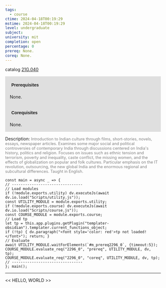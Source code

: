 ```yaml
---
tags:
  - course
ctime: 2024-04-18T00:19:29
mstime: 2024-04-18T00:19:29
level: undergraduate
subject: 
university: mit
completion: open
percentage: 0
prereq: None.
coreq: None.
---
```


catalog [21G.040](http://student.mit.edu/catalog/m21Ga.html#21G.040)

<span style="display: block; padding: 15px; background-color: rgb(100, 100, 100, 0.2);"><font id="m_prereq2296_0" style="display: block; font-family: Arial, sans-serif; font-weight: bold; padding: 5px">Prerequisites</font><br><span id="prereq2296_0">None.</span></span>
<span style="display: block; padding: 15px; background-color: rgb(100, 100, 100, 0.2);"><font id="m_coreq2296_0" style="display: block; font-family: Arial, sans-serif; font-weight: bold; padding: 5px">Corequisites</font><br><span id="coreq2296_0">None.</span></span>

<font style="">Description:</font>
<font style="color: grey; font-size: 0.8rem;">Introduction to Indian culture through films, short-stories, novels, essays, newspaper articles. Examines some major social and political controversies of contemporary India through discussions centered on India's history, politics and religion. Focuses on issues such as ethnic tension and terrorism, poverty and inequality, caste conflict, the missing women, and the effects of globalization on popular and folk cultures. Particular emphasis on the IT revolution, outsourcing, the new global India and the enormous regional and subcultural differences. Taught in English.</font>

```dataviewjs
const main = async _ => {
// --------------------------------
// Load modules
if (!module.exports.utility) dv.executeJs(await dv.io.load("Scripts/utility.js"));
const UTILITY_MODULE = module.exports.utility;
if (!module.exports.course) dv.executeJs(await dv.io.load("Scripts/course.js"));
const COURSE_MODULE = module.exports.course;
// Load tp
let tp = this.app.plugins.getPlugin("templater-obsidian").templater.current_functions_object;
if (!tp) { dv.paragraph("<font style='color: red'>tp not loaded!</font>"); return; }
// Evaluate
await UTILITY_MODULE.waitForElements(`#m_prereq2296_0`, {timeout:5});
COURSE_MODULE.evaluate_req("2296_0", "prereq", UTILITY_MODULE, dv, tp);
COURSE_MODULE.evaluate_req("2296_0", "coreq", UTILITY_MODULE, dv, tp);
// --------------------------------
}; main();
```

---

<< HELLO, WORLD >>
